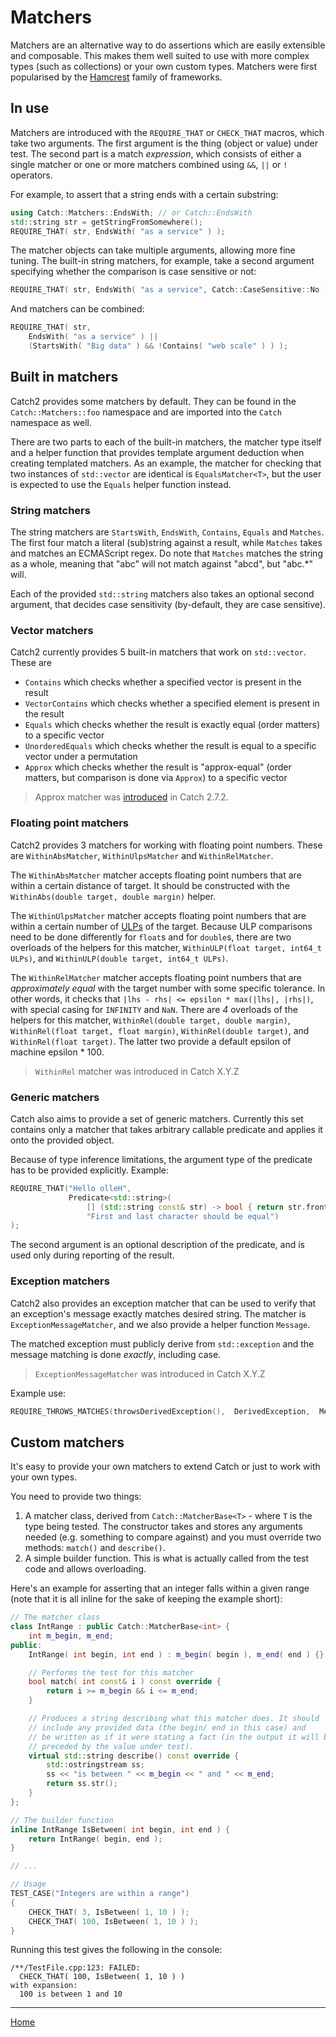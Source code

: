 <a id="top"></a>
# Matchers

Matchers are an alternative way to do assertions which are easily extensible and composable.
This makes them well suited to use with more complex types (such as collections) or your own custom types.
Matchers were first popularised by the [Hamcrest](https://en.wikipedia.org/wiki/Hamcrest) family of frameworks.

## In use

Matchers are introduced with the `REQUIRE_THAT` or `CHECK_THAT` macros, which take two arguments.
The first argument is the thing (object or value) under test. The second part is a match _expression_,
which consists of either a single matcher or one or more matchers combined using `&&`, `||` or `!` operators.

For example, to assert that a string ends with a certain substring:

 ```c++
using Catch::Matchers::EndsWith; // or Catch::EndsWith
std::string str = getStringFromSomewhere();
REQUIRE_THAT( str, EndsWith( "as a service" ) );
 ```

The matcher objects can take multiple arguments, allowing more fine tuning.
The built-in string matchers, for example, take a second argument specifying whether the comparison is
case sensitive or not:

```c++
REQUIRE_THAT( str, EndsWith( "as a service", Catch::CaseSensitive::No ) );
 ```

And matchers can be combined:

```c++
REQUIRE_THAT( str,
    EndsWith( "as a service" ) ||
    (StartsWith( "Big data" ) && !Contains( "web scale" ) ) );
```

## Built in matchers
Catch2 provides some matchers by default. They can be found in the
`Catch::Matchers::foo` namespace and are imported into the `Catch`
namespace as well.

There are two parts to each of the built-in matchers, the matcher
type itself and a helper function that provides template argument
deduction when creating templated matchers. As an example, the matcher
for checking that two instances of `std::vector` are identical is
`EqualsMatcher<T>`, but the user is expected to use the `Equals`
helper function instead.


### String matchers
The string matchers are `StartsWith`, `EndsWith`, `Contains`, `Equals` and `Matches`. The first four match a literal (sub)string against a result, while `Matches` takes and matches an ECMAScript regex. Do note that `Matches` matches the string as a whole, meaning that "abc" will not match against "abcd", but "abc.*" will.

Each of the provided `std::string` matchers also takes an optional second argument, that decides case sensitivity (by-default, they are case sensitive).


### Vector matchers
Catch2 currently provides 5 built-in matchers that work on `std::vector`.
These are

 * `Contains` which checks whether a specified vector is present in the result
 * `VectorContains` which checks whether a specified element is present in the result
 * `Equals` which checks whether the result is exactly equal (order matters) to a specific vector
 * `UnorderedEquals` which checks whether the result is equal to a specific vector under a permutation
 * `Approx` which checks whether the result is "approx-equal" (order matters, but comparison is done via `Approx`) to a specific vector
> Approx matcher was [introduced](https://github.com/catchorg/Catch2/issues/1499) in Catch 2.7.2.


### Floating point matchers
Catch2 provides 3 matchers for working with floating point numbers. These
are `WithinAbsMatcher`, `WithinUlpsMatcher` and `WithinRelMatcher`.

The `WithinAbsMatcher` matcher accepts floating point numbers that are
within a certain distance of target. It should be constructed with the
`WithinAbs(double target, double margin)` helper.

The `WithinUlpsMatcher` matcher accepts floating point numbers that are
within a certain number of [ULPs](https://en.wikipedia.org/wiki/Unit_in_the_last_place)
of the target. Because ULP comparisons need to be done differently for
`float`s and for `double`s, there are two overloads of the helpers for
this matcher, `WithinULP(float target, int64_t ULPs)`, and
`WithinULP(double target, int64_t ULPs)`.

The `WithinRelMatcher` matcher accepts floating point numbers that are
_approximately equal_ with the target number with some specific tolerance.
In other words, it checks that `|lhs - rhs| <= epsilon * max(|lhs|, |rhs|)`,
with special casing for `INFINITY` and `NaN`. There are _4_ overloads of
the helpers for this matcher, `WithinRel(double target, double margin)`,
`WithinRel(float target, float margin)`, `WithinRel(double target)`, and
`WithinRel(float target)`. The latter two provide a default epsilon of
machine epsilon * 100.

> `WithinRel` matcher was introduced in Catch X.Y.Z

### Generic matchers
Catch also aims to provide a set of generic matchers. Currently this set
contains only a matcher that takes arbitrary callable predicate and applies
it onto the provided object.

Because of type inference limitations, the argument type of the predicate
has to be provided explicitly. Example:
```cpp
REQUIRE_THAT("Hello olleH",
             Predicate<std::string>(
                 [] (std::string const& str) -> bool { return str.front() == str.back(); },
                 "First and last character should be equal")
);
```

The second argument is an optional description of the predicate, and is
used only during reporting of the result.


### Exception matchers
Catch2 also provides an exception matcher that can be used to verify
that an exception's message exactly matches desired string. The matcher
is `ExceptionMessageMatcher`, and we also provide a helper function
`Message`.

The matched exception must publicly derive from `std::exception` and
the message matching is done _exactly_, including case.

> `ExceptionMessageMatcher` was introduced in Catch X.Y.Z

Example use:
```cpp
REQUIRE_THROWS_MATCHES(throwsDerivedException(),  DerivedException,  Message("DerivedException::what"));
```

## Custom matchers
It's easy to provide your own matchers to extend Catch or just to work with your own types.

You need to provide two things:
1. A matcher class, derived from `Catch::MatcherBase<T>` - where `T` is the type being tested.
The constructor takes and stores any arguments needed (e.g. something to compare against) and you must
override two methods: `match()` and `describe()`.
2. A simple builder function. This is what is actually called from the test code and allows overloading.

Here's an example for asserting that an integer falls within a given range
(note that it is all inline for the sake of keeping the example short):

```c++
// The matcher class
class IntRange : public Catch::MatcherBase<int> {
    int m_begin, m_end;
public:
    IntRange( int begin, int end ) : m_begin( begin ), m_end( end ) {}

    // Performs the test for this matcher
    bool match( int const& i ) const override {
        return i >= m_begin && i <= m_end;
    }

    // Produces a string describing what this matcher does. It should
    // include any provided data (the begin/ end in this case) and
    // be written as if it were stating a fact (in the output it will be
    // preceded by the value under test).
    virtual std::string describe() const override {
        std::ostringstream ss;
        ss << "is between " << m_begin << " and " << m_end;
        return ss.str();
    }
};

// The builder function
inline IntRange IsBetween( int begin, int end ) {
    return IntRange( begin, end );
}

// ...

// Usage
TEST_CASE("Integers are within a range")
{
    CHECK_THAT( 3, IsBetween( 1, 10 ) );
    CHECK_THAT( 100, IsBetween( 1, 10 ) );
}
```

Running this test gives the following in the console:

```
/**/TestFile.cpp:123: FAILED:
  CHECK_THAT( 100, IsBetween( 1, 10 ) )
with expansion:
  100 is between 1 and 10
```

---

[Home](Readme.md#top)
